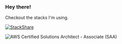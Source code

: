 ### Hey there! 

Checkout the stacks I'm using.

[![StackShare](http://img.shields.io/badge/tech-stack-0690fa.svg?style=flat)](https://stackshare.io/mdrijwan/rrstack)

![AWS Certified Solutions Architect - Associate (SAA)]([http://url/to/img.png](https://github.com/mdrijwan/mdrijwan/blob/main/aws-certified-solutions-architect-associate.png))


<!--
**mdrijwan/mdrijwan** is a ✨ _special_ ✨ repository because its `README.md` (this file) appears on your GitHub profile.

Here are some ideas to get you started:

- 🔭 I’m currently working on ...
- 🌱 I’m currently learning ...
- 👯 I’m looking to collaborate on ...
- 🤔 I’m looking for help with ...
- 💬 Ask me about ...
- 📫 How to reach me: ...
- 😄 Pronouns: ...
- ⚡ Fun fact: ...
-->
